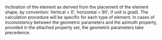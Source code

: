 ﻿Inclination of the element as derived from the placement of the element shape, by convention: Vertical = 0', horizontal = 90', if unit is grad). The calculation procedure will be specific for each type of element.  In cases of inconsistency between the geometric parameters and the azimuth property, provided in the attached property set, the geometric parameters take precedence.